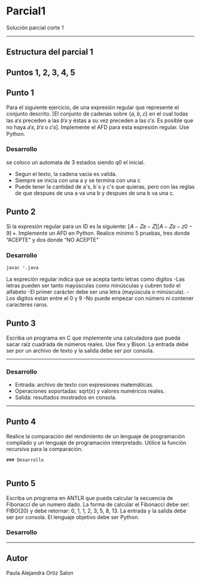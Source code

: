 # Parcial1
Solución parcial corte 1

---
## Estructura del parcial 1
Puntos 1, 2, 3, 4, 5
---
## Punto 1 
Para el siguiente ejercicio, de una expresión regular que
represente el conjunto descrito. [El conjunto de cadenas
sobre {𝑎, 𝑏, 𝑐} en el cual todas las 𝑎′𝑠 preceden a las 𝑏′𝑠 y
éstas a su vez preceden a las 𝑐′𝑠. Es posible que no haya
𝑎′𝑠, 𝑏′𝑠 o 𝑐′𝑠]. Implemente el AFD para esta expresión
regular. Use Python.

### Desarrollo
se coloco un automata de 3 estados siendo q0 el inicial.
- Segun el texto, la cadena vacia es valida.
- Siempre se inicia con una a y se termina con una c
- Puede tener la cantidad de a's, b´s y c's que quieras, pero con las reglas de que despues de una a va una b y despues de una b va una c.

## Punto 2
Si la expresión regular para un ID es la siguiente: [𝐴 −
𝑍𝑎 − 𝑍][𝐴 − 𝑍𝑎 − 𝑧0 − 9] ∗. Implemente un AFD en Python. Realice
mínimo 5 pruebas, tres donde “ACEPTE” y dos donde “NO
ACEPTE” 


### Desarrollo

```bash
javac *.java
```
La expreción regular indica que se acepta tanto letras como digitos 
-Las letras pueden ser tanto mayúsculas como minúsculas y cubren todo el alfabeto
-El primer carácter debe ser una letra (mayúscula o minúscula).
-Los digitos estan entre el 0 y 9
-No puede empezar con número ni contener caracteres raros.

## Punto 3
Escriba un programa en C que implemente una calculadora
que pueda sacar raíz cuadrada de números reales. Use flex
y Bison. La entrada debe ser por un archivo de texto y la
salida debe ser por consola.

---

### Desarrollo

- Entrada: archivo de texto con expresiones matemáticas.
- Operaciones soportadas: sqrt(x) y valores numéricos reales.
- Salida: resultados mostrados en consola.



---

## Punto 4
Realice la comparación del rendimiento de un lenguaje de
programación compilado y un lenguaje de programación
interpretado. Utilice la función recursiva para la
comparación.

```
### Desarrollo


```

## Punto 5
Escriba un programa en ANTLR que pueda calcular la
secuencia de Fibonacci de un numero dado. La forma de
calcular el Fibonacci debe ser: FIBO(20) y debe retornar:
0, 1, 1, 2, 3, 5, 8, 13. La entrada y la salida debe ser
por consola. El lenguaje objetivo debe ser Python.

### Desarrollo

---

## Autor

Paula Alejandra Ortiz Salon
